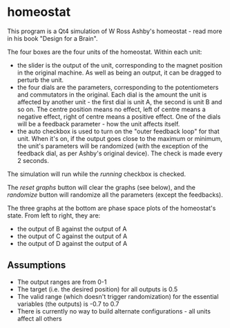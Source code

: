 homeostat
=========

This program is a Qt4 simulation of W Ross Ashby's homeostat - read more in his book "Design for a Brain".

The four boxes are the four units of the homeostat. Within each unit:
* the slider is the output of the unit, corresponding to the magnet position in the original machine. As well as being an output, it can be dragged to perturb the unit.
* the four dials are the parameters, corresponding to the potentiometers and commutators in the original. Each dial is the amount the unit is affected by another unit - the first dial is unit A, the second is unit B and so on. The centre position means no effect, left of centre means a negative effect, right of centre means a positive effect. One of the dials will be a feedback parameter -  how the unit affects itself.
* the auto checkbox is used to turn on the "outer feedback loop" for that unit. When it's on, if the output goes close to the maximum or minimum, the unit's parameters will be randomized (with the exception of the feedback dial, as per Ashby's original device). The check is made every 2 seconds.

The simulation will run while the *running* checkbox is checked.

The *reset graphs* button will clear the graphs (see below), and the *randomize* button will randomize all the parameters (except the feedbacks).


The three graphs at the bottom are phase space plots of the homeostat's state. From left to right, they are:
* the output of B against the output of A
* the output of C against the output of A
* the output of D against the output of A

## Assumptions
* The output ranges are from 0-1
* The target (i.e. the desired position) for all outputs is 0.5
* The valid range (which doesn't trigger randomization) for the essential variables (the outputs) is -0.7 to 0.7
* There is currently no way to build alternate configurations - all units affect all others
